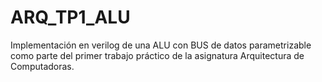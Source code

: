 ARQ_TP1_ALU
===========

Implementación en verilog de una ALU con BUS de datos parametrizable como parte del primer trabajo práctico de la asignatura Arquitectura de Computadoras.
